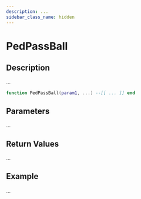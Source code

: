 ```yaml
---
description: ...
sidebar_class_name: hidden
---
```


# PedPassBall

## Description

...

```lua
function PedPassBall(param1, ...) --[[ ... ]] end
```

## Parameters

...

## Return Values

...

## Example

...

